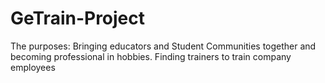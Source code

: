 # GeTrain-Project

The purposes:
  Bringing educators and Student Communities together and becoming professional in hobbies.
  Finding trainers to train company employees
